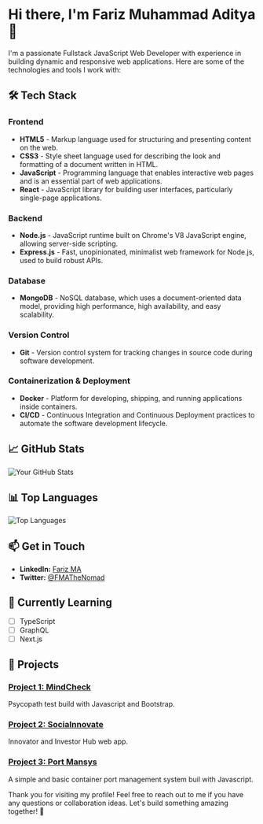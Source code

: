 # Hi there, I'm Fariz Muhammad Aditya 👋

I'm a passionate Fullstack JavaScript Web Developer with experience in building dynamic and responsive web applications. Here are some of the technologies and tools I work with:

## 🛠️ Tech Stack

### Frontend
- **HTML5** - Markup language used for structuring and presenting content on the web.
- **CSS3** - Style sheet language used for describing the look and formatting of a document written in HTML.
- **JavaScript** - Programming language that enables interactive web pages and is an essential part of web applications.
- **React** - JavaScript library for building user interfaces, particularly single-page applications.

### Backend
- **Node.js** - JavaScript runtime built on Chrome's V8 JavaScript engine, allowing server-side scripting.
- **Express.js** - Fast, unopinionated, minimalist web framework for Node.js, used to build robust APIs.

### Database
- **MongoDB** - NoSQL database, which uses a document-oriented data model, providing high performance, high availability, and easy scalability.

### Version Control
- **Git** - Version control system for tracking changes in source code during software development.

### Containerization & Deployment
- **Docker** - Platform for developing, shipping, and running applications inside containers.
- **CI/CD** - Continuous Integration and Continuous Deployment practices to automate the software development lifecycle.

## 📈 GitHub Stats

![Your GitHub Stats](https://github-readme-stats.vercel.app/api?username=FMATheNomad&show_icons=true&theme=radical)

## 📊 Top Languages

![Top Languages](https://github-readme-stats.vercel.app/api/top-langs/?username=FMATheNomad&layout=compact&theme=radical)

## 📫 Get in Touch

- **LinkedIn:** [Fariz MA](https://www.linkedin.com/in/farizma)
- **Twitter:** [@FMATheNomad](https://twitter.com/FMATheNomad)

## 🌱 Currently Learning

- [ ] TypeScript
- [ ] GraphQL
- [ ] Next.js

## 🚀 Projects

### [Project 1: MindCheck](https://fmathenomad.github.io/mindcheck/)
Psycopath test build with Javascript and Bootstrap.

### [Project 2: SociaInnovate](https://fmathenomad.github.io/socia-innovate/)
Innovator and Investor Hub web app.

### [Project 3: Port Mansys](https://fmathenomad.github.io/simple-port-mansys/)
A simple and basic container port management system buil with Javascript.


Thank you for visiting my profile! Feel free to reach out to me if you have any questions or collaboration ideas. Let's build something amazing together! 🚀
